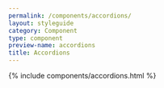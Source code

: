 ```yaml
---
permalink: /components/accordions/
layout: styleguide
category: Component
type: component
preview-name: accordions
title: Accordions
---
```


{% include components/accordions.html %}
